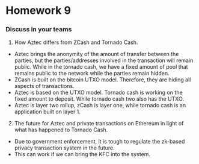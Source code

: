 
# Homework 9

### Discuss in your teams

1. How Aztec differs from ZCash and Tornado Cash. <br/>

* Aztec brings the anonymity of the amount of transfer between the parties, but the parties/addresses involved in the transaction will remain public. While in the tornado cash, we have a fixed amount of pool that remains public to the network while the parties remain hidden.
* ZCash is built on the bitcoin UTXO model. Therefore, they are hiding all aspects of transactions.
* Aztec is based on the UTXO model. Tornado cash is working on the fixed amount to deposit. While tornado cash two also has the UTXO.
* Aztec is layer two rollup, zCash is layer one, while tornado cash is an application built on layer 1.

2. The future for Aztec and private transactions on Ethereum in light of what has
happened to Tornado Cash. <br/>

* Due to government enforcement, it is tough to regulate the zk-based privacy transaction system in the future.
* This can work if we can bring the KFC into the system.
